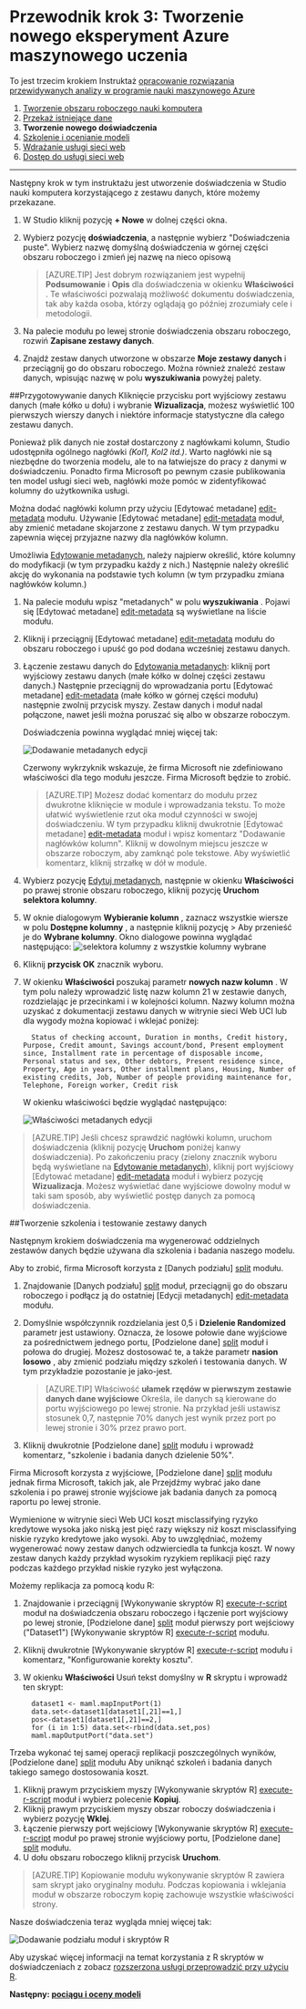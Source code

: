<properties
    pageTitle="Krok 3: Tworzenie nowych eksperyment maszynowego uczenia | Microsoft Azure"
    description="Krok 3 opracowanie skorzystać z przewidywanych rozwiązanie: Utwórz nowe doświadczenia szkolenie w Azure maszynowego uczenia Studio."
    services="machine-learning"
    documentationCenter=""
    authors="garyericson"
    manager="jhubbard"
    editor="cgronlun"/>

<tags
    ms.service="machine-learning"
    ms.workload="data-services"
    ms.tgt_pltfrm="na"
    ms.devlang="na"
    ms.topic="article"
    ms.date="10/05/2016" 
    ms.author="garye"/>


# <a name="walkthrough-step-3-create-a-new-azure-machine-learning-experiment"></a>Przewodnik krok 3: Tworzenie nowego eksperyment Azure maszynowego uczenia

To jest trzecim krokiem Instruktaż [opracowanie rozwiązania przewidywanych analizy w programie nauki maszynowego Azure](machine-learning-walkthrough-develop-predictive-solution.md)


1.  [Tworzenie obszaru roboczego nauki komputera](machine-learning-walkthrough-1-create-ml-workspace.md)
2.  [Przekaż istniejące dane](machine-learning-walkthrough-2-upload-data.md)
3.  **Tworzenie nowego doświadczenia**
4.  [Szkolenie i ocenianie modeli](machine-learning-walkthrough-4-train-and-evaluate-models.md)
5.  [Wdrażanie usługi sieci web](machine-learning-walkthrough-5-publish-web-service.md)
6.  [Dostęp do usługi sieci web](machine-learning-walkthrough-6-access-web-service.md)

----------

Następny krok w tym instruktażu jest utworzenie doświadczenia w Studio nauki komputera korzystającego z zestawu danych, które możemy przekazane.  

1.  W Studio kliknij pozycję **+ Nowe** w dolnej części okna.
2.  Wybierz pozycję **doświadczenia**, a następnie wybierz "Doświadczenia puste". Wybierz nazwę domyślną doświadczenia w górnej części obszaru roboczego i zmień jej nazwę na nieco opisową

    > [AZURE.TIP] Jest dobrym rozwiązaniem jest wypełnij **Podsumowanie** i **Opis** dla doświadczenia w okienku **Właściwości** . Te właściwości pozwalają możliwość dokumentu doświadczenia, tak aby każda osoba, którzy oglądają go później zrozumiały cele i metodologii.

3.  Na palecie modułu po lewej stronie doświadczenia obszaru roboczego, rozwiń **Zapisane zestawy danych**.
4.  Znajdź zestaw danych utworzone w obszarze **Moje zestawy danych** i przeciągnij go do obszaru roboczego. Można również znaleźć zestaw danych, wpisując nazwę w polu **wyszukiwania** powyżej palety.  

##<a name="prepare-the-data"></a>Przygotowywanie danych
Kliknięcie przycisku port wyjściowy zestawu danych (małe kółko u dołu) i wybranie **Wizualizacja**, możesz wyświetlić 100 pierwszych wierszy danych i niektóre informacje statystyczne dla całego zestawu danych.  

Ponieważ plik danych nie został dostarczony z nagłówkami kolumn, Studio udostępniła ogólnego nagłówki *(Kol1, Kol2 itd.)*. Warto nagłówki nie są niezbędne do tworzenia modelu, ale to na łatwiejsze do pracy z danymi w doświadczeniu. Ponadto firma Microsoft po pewnym czasie publikowania ten model usługi sieci web, nagłówki może pomóc w zidentyfikować kolumny do użytkownika usługi.  

Można dodać nagłówki kolumn przy użyciu [Edytować metadane] [ edit-metadata] modułu.
Używanie [Edytować metadane] [ edit-metadata] moduł, aby zmienić metadane skojarzone z zestawu danych. W tym przypadku zapewnia więcej przyjazne nazwy dla nagłówków kolumn. 

Umożliwia [Edytowanie metadanych][edit-metadata], należy najpierw określić, które kolumny do modyfikacji (w tym przypadku każdy z nich.) Następnie należy określić akcję do wykonania na podstawie tych kolumn (w tym przypadku zmiana nagłówków kolumn.)

1.  Na palecie modułu wpisz "metadanych" w polu **wyszukiwania** . Pojawi się [Edytować metadane] [ edit-metadata] są wyświetlane na liście modułu.
2.  Kliknij i przeciągnij [Edytować metadane] [ edit-metadata] modułu do obszaru roboczego i upuść go pod dodana wcześniej zestawu danych.
3.  Łączenie zestawu danych do [Edytowania metadanych][edit-metadata]: kliknij port wyjściowy zestawu danych (małe kółko w dolnej części zestawu danych.) Następnie przeciągnij do wprowadzania portu [Edytować metadane] [ edit-metadata] (małe kółko w górnej części modułu) następnie zwolnij przycisk myszy. Zestaw danych i moduł nadal połączone, nawet jeśli można poruszać się albo w obszarze roboczym.

    Doświadczenia powinna wyglądać mniej więcej tak:  

    ![Dodawanie metadanych edycji][2]
    
    Czerwony wykrzyknik wskazuje, że firma Microsoft nie zdefiniowano właściwości dla tego modułu jeszcze. Firma Microsoft będzie to zrobić.
    
    > [AZURE.TIP] Możesz dodać komentarz do modułu przez dwukrotne kliknięcie w module i wprowadzania tekstu. To może ułatwić wyświetlenie rzut oka moduł czynności w swojej doświadczeniu. W tym przypadku kliknij dwukrotnie [Edytować metadane] [ edit-metadata] moduł i wpisz komentarz "Dodawanie nagłówków kolumn". Kliknij w dowolnym miejscu jeszcze w obszarze roboczym, aby zamknąć pole tekstowe. Aby wyświetlić komentarz, kliknij strzałkę w dół w module.

4.  Wybierz pozycję [Edytuj metadanych][edit-metadata], następnie w okienku **Właściwości** po prawej stronie obszaru roboczego, kliknij pozycję **Uruchom selektora kolumny**.
5.  W oknie dialogowym **Wybieranie kolumn** , zaznacz wszystkie wiersze w polu **Dostępne kolumny** , a następnie kliknij pozycję > Aby przenieść je do **Wybrane kolumny**.
Okno dialogowe powinna wyglądać następująco: ![selektora kolumny z wszystkie kolumny wybrane][4]
7.  Kliknij **przycisk OK** znacznik wyboru.
8.  W okienku **Właściwości** poszukaj parametr **nowych nazw kolumn** . W tym polu należy wprowadzić listę nazw kolumn 21 w zestawie danych, rozdzielając je przecinkami i w kolejności kolumn. Nazwy kolumn można uzyskać z dokumentacji zestawu danych w witrynie sieci Web UCI lub dla wygody można kopiować i wklejać poniżej:  

          Status of checking account, Duration in months, Credit history, Purpose, Credit amount, Savings account/bond, Present employment since, Installment rate in percentage of disposable income, Personal status and sex, Other debtors, Present residence since, Property, Age in years, Other installment plans, Housing, Number of existing credits, Job, Number of people providing maintenance for, Telephone, Foreign worker, Credit risk  

    W okienku właściwości będzie wyglądać następująco:

    ![Właściwości metadanych edycji][1]

> [AZURE.TIP] Jeśli chcesz sprawdzić nagłówki kolumn, uruchom doświadczenia (kliknij pozycję **Uruchom** poniżej kanwy doświadczenia). Po zakończeniu pracy (zielony znacznik wyboru będą wyświetlane na [Edytowanie metadanych][edit-metadata]), kliknij port wyjściowy [Edytować metadane] [ edit-metadata] moduł i wybierz pozycję **Wizualizacja**. Możesz wyświetlać dane wyjściowe dowolny moduł w taki sam sposób, aby wyświetlić postęp danych za pomocą doświadczenia.

##<a name="create-training-and-test-datasets"></a>Tworzenie szkolenia i testowanie zestawy danych

Następnym krokiem doświadczenia ma wygenerować oddzielnych zestawów danych będzie używana dla szkolenia i badania naszego modelu.

Aby to zrobić, firma Microsoft korzysta z [Danych podziału] [ split] modułu.  

1.  Znajdowanie [Danych podziału] [ split] moduł, przeciągnij go do obszaru roboczego i podłącz ją do ostatniej [Edycji metadanych] [ edit-metadata] modułu.
2.  Domyślnie współczynnik rozdzielania jest 0,5 i **Dzielenie Randomized** parametr jest ustawiony. Oznacza, że losowe połowie dane wyjściowe za pośrednictwem jednego portu, [Podzielone dane] [ split] moduł i połowa do drugiej. Możesz dostosować te, a także parametr **nasion losowo** , aby zmienić podziału między szkoleń i testowania danych. W tym przykładzie pozostanie je jako-jest.
    
    > [AZURE.TIP] Właściwość **ułamek rzędów w pierwszym zestawie danych dane wyjściowe** Określa, ile danych są kierowane do portu wyjściowego po lewej stronie. Na przykład jeśli ustawisz stosunek 0,7, następnie 70% danych jest wynik przez port po lewej stronie i 30% przez prawo port.  
    
3. Kliknij dwukrotnie [Podzielone dane] [ split] modułu i wprowadź komentarz, "szkolenie i badania danych dzielenie 50%". 

Firma Microsoft korzysta z wyjściowe, [Podzielone dane] [ split] modułu jednak firma Microsoft, takich jak, ale Przejdźmy wybrać jako dane szkolenia i po prawej stronie wyjściowe jak badania danych za pomocą raportu po lewej stronie.  

Wymienione w witrynie sieci Web UCI koszt misclassifying ryzyko kredytowe wysoka jako niską jest pięć razy większy niż koszt misclassifying niskie ryzyko kredytowe jako wysoki. Aby to uwzględniać, możemy wygenerować nowy zestaw danych odzwierciedla ta funkcja koszt. W nowy zestaw danych każdy przykład wysokim ryzykiem replikacji pięć razy podczas każdego przykład niskie ryzyko jest wyłączona.   

Możemy replikacja za pomocą kodu R:  

1.  Znajdowanie i przeciągnij [Wykonywanie skryptów R] [ execute-r-script] moduł na doświadczenia obszaru roboczego i łączenie port wyjściowy po lewej stronie, [Podzielone dane] [ split] moduł pierwszy port wejściowy ("Dataset1") [Wykonywanie skryptów R] [ execute-r-script] modułu.
2. Kliknij dwukrotnie [Wykonywanie skryptów R] [ execute-r-script] modułu i komentarz, "Konfigurowanie korekty kosztu".
2.  W okienku **Właściwości** Usuń tekst domyślny w **R** skryptu i wprowadź ten skrypt:

          dataset1 <- maml.mapInputPort(1)
          data.set<-dataset1[dataset1[,21]==1,]
          pos<-dataset1[dataset1[,21]==2,]
          for (i in 1:5) data.set<-rbind(data.set,pos)
          maml.mapOutputPort("data.set")


Trzeba wykonać tej samej operacji replikacji poszczególnych wyników, [Podzielone dane] [ split] modułu Aby uniknąć szkoleń i badania danych takiego samego dostosowania koszt.

1.  Kliknij prawym przyciskiem myszy [Wykonywanie skryptów R] [ execute-r-script] moduł i wybierz polecenie **Kopiuj**.
2.  Kliknij prawym przyciskiem myszy obszar roboczy doświadczenia i wybierz pozycję **Wklej**.
3.  Łączenie pierwszy port wejściowy [Wykonywanie skryptów R] [ execute-r-script] moduł po prawej stronie wyjściowy portu, [Podzielone dane] [ split] modułu. 
4.  U dołu obszaru roboczego kliknij przycisk **Uruchom**. 

> [AZURE.TIP] Kopiowanie modułu wykonywanie skryptów R zawiera sam skrypt jako oryginalny modułu. Podczas kopiowania i wklejania moduł w obszarze roboczym kopię zachowuje wszystkie właściwości strony.  

Nasze doświadczenia teraz wygląda mniej więcej tak:

![Dodawanie podziału moduł i skryptów R][3]

Aby uzyskać więcej informacji na temat korzystania z R skryptów w doświadczeniach z zobacz [rozszerzona usługi przeprowadzić przy użyciu R](machine-learning-extend-your-experiment-with-r.md).

**Następny: [pociągu i oceny modeli](machine-learning-walkthrough-4-train-and-evaluate-models.md)**


[1]: ./media/machine-learning-walkthrough-3-create-new-experiment/create1.png
[2]: ./media/machine-learning-walkthrough-3-create-new-experiment/create2.png
[3]: ./media/machine-learning-walkthrough-3-create-new-experiment/create3.png
[4]: ./media/machine-learning-walkthrough-3-create-new-experiment/columnselector.png


<!-- Module References -->
[execute-r-script]: https://msdn.microsoft.com/library/azure/30806023-392b-42e0-94d6-6b775a6e0fd5/
[edit-metadata]: https://msdn.microsoft.com/library/azure/370b6676-c11c-486f-bf73-35349f842a66/
[split]: https://msdn.microsoft.com/library/azure/70530644-c97a-4ab6-85f7-88bf30a8be5f/
